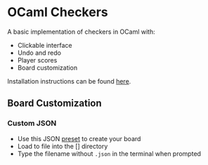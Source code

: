 # OCaml Checkers
A basic implementation of checkers in OCaml with: 
- Clickable interface
- Undo and redo
- Player scores
- Board customization

Installation instructions can be found [here](https://github.coecis.cornell.edu/hhf28/CS3110-Final-Project/blob/main/INSTALL.md).

## Board Customization
### Custom JSON
- Use this JSON [preset]() to create your board
- Load to file into the [] directory
- Type the filename without `.json` in the terminal when prompted
